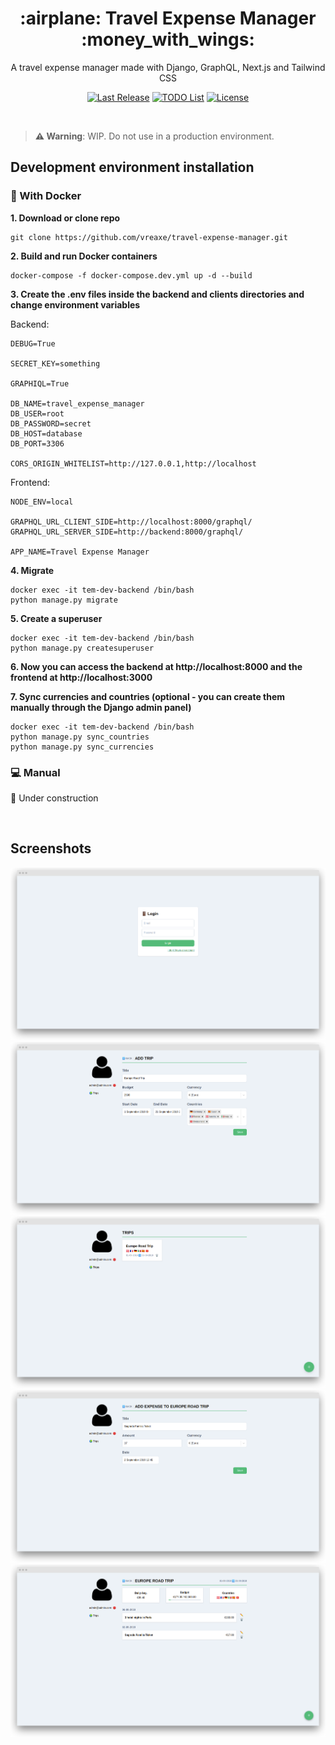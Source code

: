 <h1 align="center">:airplane: Travel Expense Manager :money_with_wings:</h1>

<p align="center">A travel expense manager made with Django, GraphQL, Next.js and Tailwind CSS</p>

<p align="center">
    <a href="https://github.com/vreaxe/travel-expense-manager/releases"><img src="https://img.shields.io/github/release-pre/vreaxe/travel-expense-manager?style=for-the-badge" alt="Last Release"></a>
    <a href="https://github.com/vreaxe/travel-expense-manager/blob/master/TODO.md"><img src="https://img.shields.io/badge/📝TODO-List-%2348bb78?style=for-the-badge" alt="TODO List"></a>
    <a href="https://github.com/vreaxe/travel-expense-manager/blob/master/LICENSE.md"><img src="https://img.shields.io/github/license/vreaxe/travel-expense-manager?style=for-the-badge" alt="License"></a>
</p>

&nbsp;

> **:warning: Warning**: WIP. Do not use in a production environment.

## Development environment installation

### :whale: With Docker

**1. Download or clone repo**

```
git clone https://github.com/vreaxe/travel-expense-manager.git
```

**2. Build and run Docker containers**

```
docker-compose -f docker-compose.dev.yml up -d --build
```

**3. Create the .env files inside the backend and clients directories and change environment variables**

Backend:

```
DEBUG=True

SECRET_KEY=something

GRAPHIQL=True

DB_NAME=travel_expense_manager
DB_USER=root
DB_PASSWORD=secret
DB_HOST=database
DB_PORT=3306

CORS_ORIGIN_WHITELIST=http://127.0.0.1,http://localhost
```

Frontend:

```
NODE_ENV=local

GRAPHQL_URL_CLIENT_SIDE=http://localhost:8000/graphql/
GRAPHQL_URL_SERVER_SIDE=http://backend:8000/graphql/

APP_NAME=Travel Expense Manager
```

**4. Migrate**

```
docker exec -it tem-dev-backend /bin/bash
python manage.py migrate
```

**5. Create a superuser**

```
docker exec -it tem-dev-backend /bin/bash
python manage.py createsuperuser
```

**6. Now you can access the backend at http://localhost:8000 and the frontend at http://localhost:3000**

**7. Sync currencies and countries (optional - you can create them manually through the Django admin panel)**

```
docker exec -it tem-dev-backend /bin/bash
python manage.py sync_countries
python manage.py sync_currencies
```

### :computer: Manual

:construction: Under construction

&nbsp;

## Screenshots

![ ](.screenshots/login.png "Login")
![ ](.screenshots/add-trip.png "Add Trip")
![ ](.screenshots/trips-list.png "Trips List")
![ ](.screenshots/add-expense.png "Add Expense")
![ ](.screenshots/trip-detail.png "Trip")
